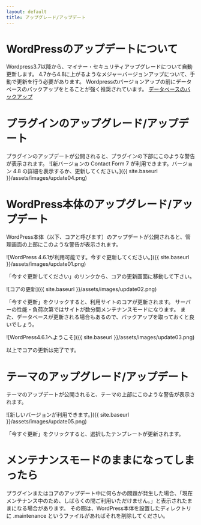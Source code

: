 ```yaml
---
layout: default
title: アップグレード/アップデート
---
```


# WordPressのアップデートについて
Wordpress3.7以降から、マイナー・セキュリティアップグレードについて自動更新します。
4.7から4.8に上がるようなメジャーバージョンアップについて、手動で更新を行う必要があります。
Wordpressのバージョンアップの前にデータベースのバックアップをとることが強く推奨されています。
[データベースのバックアップ](https://wpdocs.osdn.jp/%E3%83%87%E3%83%BC%E3%82%BF%E3%83%99%E3%83%BC%E3%82%B9%E3%81%AE%E3%83%90%E3%83%83%E3%82%AF%E3%82%A2%E3%83%83%E3%83%97)

# プラグインのアップグレード/アップデート
プラグインのアップデートが公開されると、プラグインの下部にこのような警告が表示されます。
![新バージョンの Contact Form 7 が利用できます。バージョン 4.8 の詳細を表示するか、更新してください。]({{ site.baseurl }}/assets/images/update04.png)

# WordPress本体のアップグレード/アップデート
WordPress本体（以下、コアと呼びます）のアップデートが公開されると、管理画面の上部にこのような警告が表示されます。

![WordPress 4.6.1が利用可能です。今すぐ更新してください。]({{ site.baseurl }}/assets/images/update01.png)

「今すぐ更新してください」のリンクから、コアの更新画面に移動して下さい。

![コアの更新]({{ site.baseurl }}/assets/images/update02.png)

「今すぐ更新」をクリックすると、利用サイトのコアが更新されます。
サーバーの性能・負荷次第ではサイトが数分間メンテナンスモードになります。
また、データベースが更新される場合もあるので、バックアップを取っておくと良いでしょう。

![WordPress4.6.1へようこそ]({{ site.baseurl }}/assets/images/update03.png)

以上でコアの更新は完了です。

# テーマのアップグレード/アップデート
テーマのアップデートが公開されると、テーマの上部にこのような警告が表示されます。

![新しいバージョンが利用できます。]({{ site.baseurl }}/assets/images/update05.png)

「今すぐ更新」をクリックすると、選択したテンプレートが更新されます。

# メンテナンスモードのままになってしまったら
プラグインまたはコアのアップデート中に何らかの問題が発生した場合、「現在メンテナンス中のため、しばらくの間ご利用いただけません。」と表示されたままになる場合があります。
その際は、WordPress本体を設置したディレクトリに .maintenance というファイルがあればそれを削除してください。
